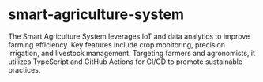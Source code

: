 # smart-agriculture-system
The Smart Agriculture System leverages IoT and data analytics to improve farming efficiency. Key features include crop monitoring, precision irrigation, and livestock management. Targeting farmers and agronomists, it utilizes TypeScript and GitHub Actions for CI/CD to promote sustainable practices.
